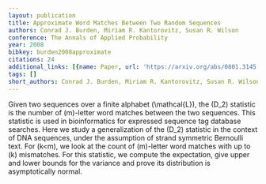```yaml
---
layout: publication
title: Approximate Word Matches Between Two Random Sequences
authors: Conrad J. Burden, Miriam R. Kantorovitz, Susan R. Wilson
conference: The Annals of Applied Probability
year: 2008
bibkey: burden2008approximate
citations: 24
additional_links: [{name: Paper, url: 'https://arxiv.org/abs/0801.3145'}]
tags: []
short_authors: Conrad J. Burden, Miriam R. Kantorovitz, Susan R. Wilson
---
```

Given two sequences over a finite alphabet \(\mathcal\{L\}\), the \(D_2\) statistic
is the number of \(m\)-letter word matches between the two sequences. This
statistic is used in bioinformatics for expressed sequence tag database
searches. Here we study a generalization of the \(D_2\) statistic in the context
of DNA sequences, under the assumption of strand symmetric Bernoulli text. For
\(k<m\), we look at the count of \(m\)-letter word matches with up to \(k\)
mismatches. For this statistic, we compute the expectation, give upper and
lower bounds for the variance and prove its distribution is asymptotically
normal.